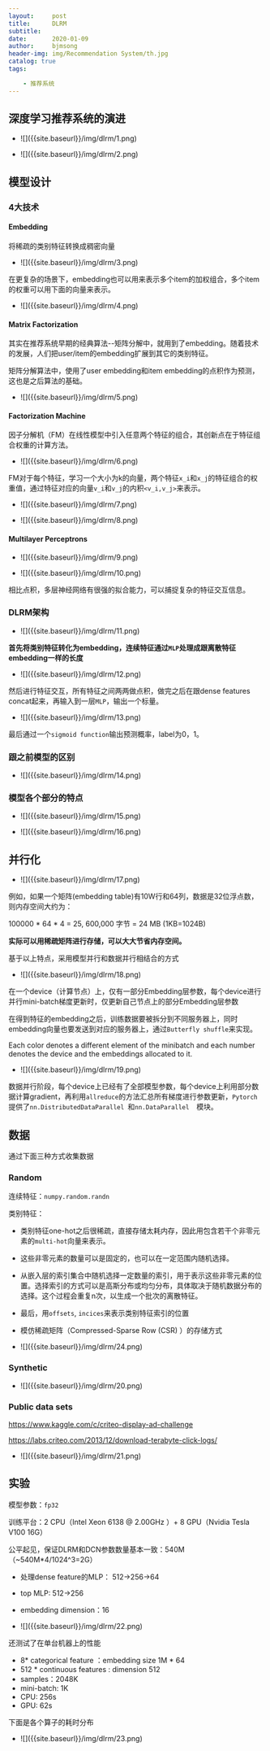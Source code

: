 ```yaml
---
layout:     post
title:      DLRM
subtitle:   
date:       2020-01-09
author:     bjmsong
header-img: img/Recommendation System/th.jpg
catalog: true
tags:

    - 推荐系统
---
```


## 深度学习推荐系统的演进

<ul> 
<li markdown="1">
![]({{site.baseurl}}/img/dlrm/1.png) 
</li> 
</ul> 

<ul> 
<li markdown="1">
![]({{site.baseurl}}/img/dlrm/2.png) 
</li> 
</ul> 



## 模型设计

### 4大技术

#### Embedding

将稀疏的类别特征转换成稠密向量

<ul> 
<li markdown="1">
![]({{site.baseurl}}/img/dlrm/3.png) 
</li> 
</ul> 

在更复杂的场景下，embedding也可以用来表示多个item的加权组合，多个item的权重可以用下面的向量来表示。

<ul> 
<li markdown="1">
![]({{site.baseurl}}/img/dlrm/4.png) 
</li> 
</ul> 





#### Matrix Factorization

其实在推荐系统早期的经典算法--矩阵分解中，就用到了embedding。随着技术的发展，人们把user/item的embedding扩展到其它的类别特征。

矩阵分解算法中，使用了user embedding和item embedding的点积作为预测，这也是之后算法的基础。

<ul> 
<li markdown="1">
![]({{site.baseurl}}/img/dlrm/5.png) 
</li> 
</ul> 



#### Factorization Machine

因子分解机（FM）在线性模型中引入任意两个特征的组合，其创新点在于特征组合权重的计算方法。

<ul> 
<li markdown="1">
![]({{site.baseurl}}/img/dlrm/6.png) 
</li> 
</ul> 

FM对于每个特征，学习一个大小为k的向量，两个特征`x_i`和`x_j`的特征组合的权重值，通过特征对应的向量`v_i`和`v_j`的内积`<v_i,v_j>`来表示。

<ul> 
<li markdown="1">
![]({{site.baseurl}}/img/dlrm/7.png) 
</li> 
</ul> 

<ul> 
<li markdown="1">
![]({{site.baseurl}}/img/dlrm/8.png) 
</li> 
</ul> 



#### Multilayer Perceptrons

<ul> 
<li markdown="1">
![]({{site.baseurl}}/img/dlrm/9.png) 
</li> 
</ul> 

<ul> 
<li markdown="1">
![]({{site.baseurl}}/img/dlrm/10.png) 
</li> 
</ul> 

相比点积，多层神经网络有很强的拟合能力，可以捕捉复杂的特征交互信息。



### DLRM架构

<ul> 
<li markdown="1">
![]({{site.baseurl}}/img/dlrm/11.png) 
</li> 
</ul> 

**首先将类别特征转化为embedding，连续特征通过`MLP`处理成跟离散特征embedding一样的长度**

<ul> 
<li markdown="1">
![]({{site.baseurl}}/img/dlrm/12.png) 
</li> 
</ul> 

然后进行特征交互，所有特征之间两两做点积，做完之后在跟dense features concat起来，再输入到一层`MLP`，输出一个标量。

<ul> 
<li markdown="1">
![]({{site.baseurl}}/img/dlrm/13.png) 
</li> 
</ul> 

最后通过一个`sigmoid function`输出预测概率，label为0，1。



### 跟之前模型的区别

<ul> 
<li markdown="1">
![]({{site.baseurl}}/img/dlrm/14.png) 
</li> 
</ul> 



### 模型各个部分的特点

<ul> 
<li markdown="1">
![]({{site.baseurl}}/img/dlrm/15.png) 
</li> 
</ul> 

<ul> 
<li markdown="1">
![]({{site.baseurl}}/img/dlrm/16.png) 
</li> 
</ul> 



## 并行化

<ul> 
<li markdown="1">
![]({{site.baseurl}}/img/dlrm/17.png) 
</li> 
</ul> 

例如，如果一个矩阵(embedding table)有10W行和64列，数据是32位浮点数，则内存空间大约为：

100000 * 64 * 4 = 25, 600,000 字节 =  24 MB (1KB=1024B)

**实际可以用稀疏矩阵进行存储，可以大大节省内存空间。**



基于以上特点，采用模型并行和数据并行相结合的方式

<ul> 
<li markdown="1">
![]({{site.baseurl}}/img/dlrm/18.png) 
</li> 
</ul> 

在一个device（计算节点）上，仅有一部分Embedding层参数，每个device进行并行mini-batch梯度更新时，仅更新自己节点上的部分Embedding层参数

在得到特征的embedding之后，训练数据要被拆分到不同服务器上，同时embedding向量也要发送到对应的服务器上，通过`Butterfly shuffle`来实现。

Each color denotes a different element of the minibatch and each number denotes the device and the embeddings allocated to it.

<ul> 
<li markdown="1">
![]({{site.baseurl}}/img/dlrm/19.png) 
</li> 
</ul> 

数据并行阶段，每个device上已经有了全部模型参数，每个device上利用部分数据计算gradient，再利用`allreduce`的方法汇总所有梯度进行参数更新，`Pytorch`提供了`nn.DistributedDataParallel `和`nn.DataParallel  `模块。





## 数据

通过下面三种方式收集数据

### Random

连续特征：`numpy.random.randn`

类别特征：

- 类别特征one-hot之后很稀疏，直接存储太耗内存，因此用包含若干个非零元素的`multi-hot`向量来表示。
- 这些非零元素的数量可以是固定的，也可以在一定范围内随机选择。
- 从嵌入层的索引集合中随机选择一定数量的索引，用于表示这些非零元素的位置。选择索引的方式可以是高斯分布或均匀分布，具体取决于随机数据分布的选择。这个过程会重复n次，以生成一个批次的离散特征。

- 最后，用`offsets`, `incices`来表示类别特征索引的位置
- 模仿稀疏矩阵（Compressed-Sparse Row (CSR)  ）的存储方式

<ul> 
<li markdown="1">
![]({{site.baseurl}}/img/dlrm/24.png) 
</li> 
</ul> 


### Synthetic

<ul> 
<li markdown="1">
![]({{site.baseurl}}/img/dlrm/20.png) 
</li> 
</ul> 



### Public data sets

https://www.kaggle.com/c/criteo-display-ad-challenge

https://labs.criteo.com/2013/12/download-terabyte-click-logs/

<ul> 
<li markdown="1">
![]({{site.baseurl}}/img/dlrm/21.png) 
</li> 
</ul> 



## 实验

模型参数：`fp32`

训练平台：2 CPU（Intel Xeon 6138 @ 2.00GHz ）+ 8 GPU（Nvidia Tesla V100 16G）



公平起见，保证DLRM和DCN参数数量基本一致：540M（~540M\*4/1024^3=2G）

- 处理dense feature的MLP： 512->256->64

- top MLP: 512->256

- embedding dimension：16

<ul> 
<li markdown="1">
![]({{site.baseurl}}/img/dlrm/22.png) 
</li> 
</ul> 

还测试了在单台机器上的性能

- 8* categorical feature ：embedding size 1M * 64
- 512 * continuous features :  dimension 512
- samples：2048K
- mini-batch: 1K
- CPU:  256s
- GPU:  62s

下面是各个算子的耗时分布

<ul> 
<li markdown="1">
![]({{site.baseurl}}/img/dlrm/23.png) 
</li> 
</ul> 



